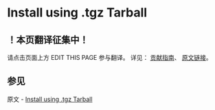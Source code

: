 # Install using .tgz Tarball

## ！本页翻译征集中！

请点击页面上方 EDIT THIS PAGE 参与翻译。
详见：
[贡献指南]( https://github.com/JinMuInfo/MongoDB-Manual-zh/blob/master/CONTRIBUTING.md )、
[原文链接](  https://docs.mongodb.com/manual/tutorial/install-mongodb-on-os-x-tarball/  )。

## 参见

原文 - [Install using .tgz Tarball]( https://docs.mongodb.com/manual/tutorial/install-mongodb-on-os-x-tarball/ )


